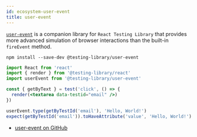 ```yaml
---
id: ecosystem-user-event
title: user-event
---
```


[`user-event`][gh] is a companion library for `React Testing Library` that
provides more advanced simulation of browser interactions than the built-in
`fireEvent` method.

```
npm install --save-dev @testing-library/user-event
```

```jsx
import React from 'react'
import { render } from '@testing-library/react'
import userEvent from '@testing-library/user-event'

const { getByText } = test('click', () => {
  render(<textarea data-testid="email" />)
})

userEvent.type(getByTestId('email'), 'Hello, World!')
expect(getByTestId('email')).toHaveAttribute('value', 'Hello, World!')
```

- [user-event on GitHub][gh]

[gh]: https://github.com/testing-library/user-event
